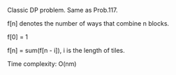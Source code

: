 Classic DP problem. Same as Prob.117.

f[n] denotes the number of ways that combine n blocks.

f[0] = 1

f[n] = sum(f[n - i]), i is the length of tiles.

Time complexity: O(nm)
